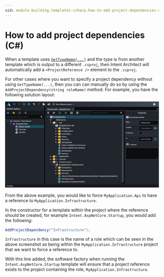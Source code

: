 ```yaml
---
uid: module-building.templates-csharp.how-to-add-project-dependencies-csharp
---
```

# How to add project dependencies (C#)

When a template uses [`GetTypeName(...)`](xref:module-building.templates-general.resolving-type-names) and the type is from another template which is output to a different `.csproj`, then Intent Architect will automatically add a `<ProjectReference />` element to the `.csproj`.

For other cases where you want to specify a project dependency without using `GetTypeName(...)`, then you can can manually do so by using the `AddProjectDependency(string roleName)` method. For example, you have the following solution layout:

![Example solution layout](images/sample-solution.png)

From the above example, you would like to force `MyApplication.Api` to have a reference to `MyApplication.Infrastructure`.

In the constructor for a template within the project where the reference should be created, for example `Intent.AspNetCore.Startup`, you would add the following:

```csharp
AddProjectDependency("Infrastructure");
```

`Infrastructure` in this case is the name of a role which can be seen in the above screenshot as being within the `MyApplication.Infrastructure` project that we want to force a reference to.

With this line added, the software factory when running the `Intent.AspNetCore.Startup` template will ensure that a project reference exists to the project containing the role, `MyApplication.Infrastructure`.
